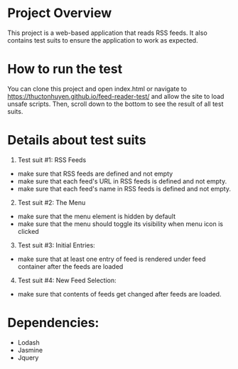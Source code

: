 # Project Overview

This project is a web-based application that reads RSS feeds. It also contains test suits to ensure the application to work as expected.

# How to run the test

You can clone this project and open index.html or navigate to https://thuctonhuyen.github.io/feed-reader-test/ and allow the site to load unsafe scripts. Then, scroll down to the bottom to see the result of all test suits.

# Details about test suits
1. Test suit #1: RSS Feeds
  * make sure that RSS feeds are defined and not empty
  * make sure that each feed's URL in RSS feeds is defined and not empty.
  * make sure that each feed's name in RSS feeds is defined and not empty.
2. Test suit #2: The Menu
  * make sure that the menu element is hidden by default
  * make sure that the menu should toggle its visibility when menu icon is clicked
3. Test suit #3: Initial Entries:
  * make sure that at least one entry of feed is rendered under feed container after the feeds are loaded
4. Test suit #4: New Feed Selection:
  * make sure that contents of feeds get changed after feeds are loaded.

  # Dependencies:
  * Lodash
  * Jasmine
  * Jquery

